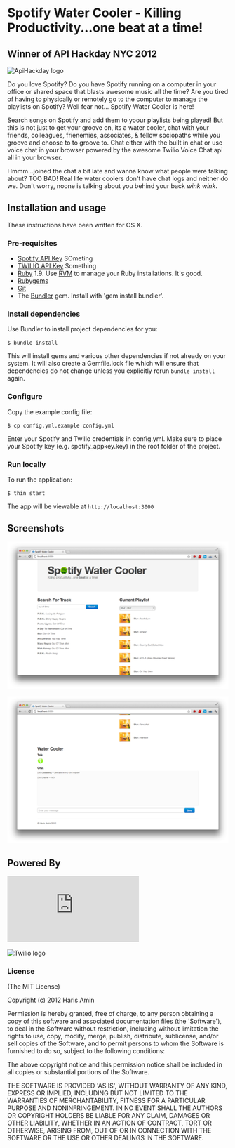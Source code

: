 # Spotify Water Cooler - Killing Productivity...one beat at a time!


## Winner of API Hackday NYC 2012 ##

![ApiHackday logo](http://209.114.47.122/wp-content/images/apihackday_logo.png)

Do you love Spotify? Do you have Spotify running on a computer in your office or shared space that blasts awesome music all the time? Are you tired of having to physically or remotely go to the computer to manage the playlists on Spotify? Well fear not... Spotify Water Cooler is here!

Search songs on Spotify and add them to yoour playlists being played! But this is not just to get your groove on, its a water cooler, chat with your friends, colleagues, frienemies, associates, & fellow sociopaths while you groove and choose to to groove to. Chat either with the built in chat or use voice chat in your browser powered by the awesome Twilio Voice Chat api all in your browser.

Hmmm...joined the chat a bit late and wanna know what people were talking about? TOO BAD! Real life water coolers don't have chat logs and neither do we. Don't worry, noone is talking about you behind your back *wink wink*.

## Installation and usage ##

These instructions have been written for OS X.

### Pre-requisites ###
  * [Spotify API Key](http://foobar.com) SOmeting
  * [TWILIO API Key](http://twilio.com) Something  
  * [Ruby](http://www.ruby-lang.org/) 1.9. Use [RVM](http://rvm.beginrescueend.com/) to manage your Ruby installations. It's good.
  * [Rubygems](http://rubygems.org/)
  * [Git](http://git-scm.com/)
  * The [Bundler](http://rubygems.org/gems/bundler) gem. Install with 'gem install bundler'.
    
### Install dependencies ###

Use Bundler to install project dependencies for you:

    $ bundle install

This will install gems and various other dependencies if not already on your system. It will also create a Gemfile.lock file which will ensure that dependencies do not change unless you explicitly rerun `bundle install` again.


### Configure ###

Copy the example config file:

    $ cp config.yml.example config.yml

Enter your Spotify and Twilio credentials in config.yml. Make sure to place your Spotify key (e.g. spotify_appkey.key) in the root folder of the project.

### Run locally ###

To run the application:

    $ thin start
    
The app will be viewable at `http://localhost:3000`

## Screenshots ##

![Screenshot 1](https://github.com/hamin/Spotify-Water-Cooler/raw/master/screenshot1.png)

![Screenshot 2](https://github.com/hamin/Spotify-Water-Cooler/raw/master/screenshot2.png)

## Powered By ##
![Spotify logo](http://cf.scdn.co/i/press/people/spotify_logo.pdf)

![Twilio logo](http://www.twilio.com/packages/company/img/logos_downloadable_round.png)

### License ###

(The MIT License)

Copyright (c) 2012 Haris Amin

Permission is hereby granted, free of charge, to any person obtaining a copy of
this software and associated documentation files (the 'Software'), to deal in
the Software without restriction, including without limitation the rights to use,
copy, modify, merge, publish, distribute, sublicense, and/or sell copies of the
Software, and to permit persons to whom the Software is furnished to do so,
subject to the following conditions:

The above copyright notice and this permission notice shall be included in all
copies or substantial portions of the Software.

THE SOFTWARE IS PROVIDED 'AS IS', WITHOUT WARRANTY OF ANY KIND, EXPRESS OR
IMPLIED, INCLUDING BUT NOT LIMITED TO THE WARRANTIES OF MERCHANTABILITY, FITNESS
FOR A PARTICULAR PURPOSE AND NONINFRINGEMENT. IN NO EVENT SHALL THE AUTHORS OR
COPYRIGHT HOLDERS BE LIABLE FOR ANY CLAIM, DAMAGES OR OTHER LIABILITY, WHETHER
IN AN ACTION OF CONTRACT, TORT OR OTHERWISE, ARISING FROM, OUT OF OR IN
CONNECTION WITH THE SOFTWARE OR THE USE OR OTHER DEALINGS IN THE SOFTWARE.